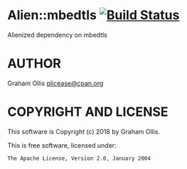 # Alien::mbedtls [![Build Status](https://secure.travis-ci.org/plicease/Alien-mbedtls.png)](http://travis-ci.org/plicease/Alien-mbedtls)

Alienized dependency on mbedtls

# AUTHOR

Graham Ollis <plicease@cpan.org>

# COPYRIGHT AND LICENSE

This software is Copyright (c) 2018 by Graham Ollis.

This is free software, licensed under:

    The Apache License, Version 2.0, January 2004
